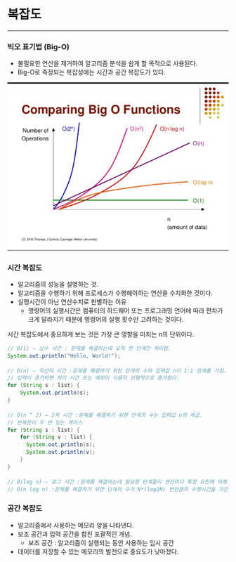 # 복잡도

---

### 빅오 표기법 (Big-O)
- 불필요한 연산을 제거하여 알고리즘 분석을 쉽게 할 목적으로 사용된다.
- Big-O로 즉정되는 복잡성에는 시간과 공간 복잡도가 있다.

![img.png](img/시간복잡도.png)
### 시간 복잡도
- 알고리즘의 성능을 설명하는 것.
- 알고리즘을 수행하기 위해 프로세스가 수행해야하는 연산을 수치화한 것이다.
- 실행시간이 아닌 연산수치로 판별하는 이유
  - 명령어의 실행시간은 컴퓨터의 하드웨어 또는 프로그래밍 언어에 따라 편차가 크게 달라지기 때문에 명령어의 실행 횟수만 고려하는 것이다.

시간 복잡도에서 중요하게 보는 것은 가장 큰 영향을 미치는 n의 단위이다.
```java
// O(1) – 상수 시간 : 문제를 해결하는데 오직 한 단계만 처리함.
System.out.println("Hello, World!");

// O(n) – 직선적 시간 :문제를 해결하기 위한 단계의 수와 입력값 n이 1:1 관계를 가짐.
// 입력이 증가하면 처리 시간 또는 메모리 사용이 선형적으로 증가한다.    
for (String s : list) {
    System.out.println(s);
}

// O(n ^ 2) – 2차 시간 :문제를 해결하기 위한 단계의 수는 입력값 n의 제곱.
// 반복문이 두 번 있는 케이스
for (String s : list) {
    for (String v : list) {
      System.out.println(s);
      System.out.println(v);
    }
}

// O(log n) – 로그 시간 :문제를 해결하는데 필요한 단계들이 연산마다 특정 요인에 의해 줄어듬.
// O(n log n) :문제를 해결하기 위한 단계의 수가 N*(log2N) 번만큼의 수행시간을 가진다.(선형로그형)
```

### 공간 복잡도
- 알고리즘에서 사용하는 메모리 양을 나타낸다.
- 보조 공간과 입력 공간을 합친 포괄적인 개념.
  - 보조 공간 : 알고리즘이 실행되는 동안 사용하는 임시 공간
- 데이터를 저장할 수 있는 메모리의 발전으로 중요도가 낮아졌다.